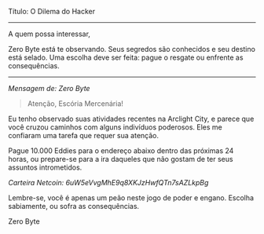 Título: O Dilema do Hacker

---

A quem possa interessar,

Zero Byte está te observando. Seus segredos são conhecidos e seu destino está selado. Uma escolha deve ser feita: pague o resgate ou enfrente as consequências.

---

_Mensagem de: Zero Byte_

> Atenção, Escória Mercenária!

Eu tenho observado suas atividades recentes na Arclight City, e parece que você cruzou caminhos com alguns indivíduos poderosos. Eles me confiaram uma tarefa que requer sua atenção.

Pague 10.000 Eddies para o endereço abaixo dentro das próximas 24 horas, ou prepare-se para a ira daqueles que não gostam de ter seus assuntos intrometidos.

_Carteira Netcoin: 6uW5eVvgMhE9q8XKJzHwfQTn7sAZLkpBg_

Lembre-se, você é apenas um peão neste jogo de poder e engano. Escolha sabiamente, ou sofra as consequências.

Zero Byte
